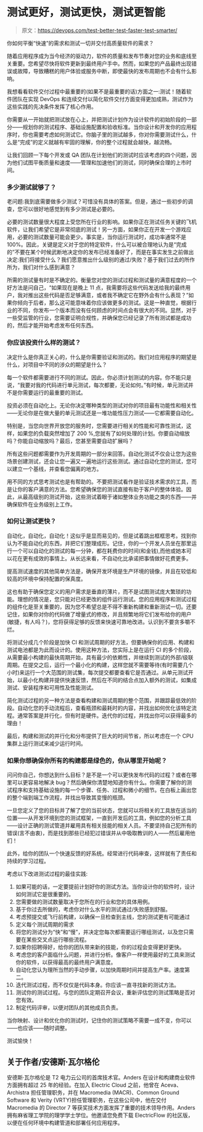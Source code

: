 # 测试更好，测试更快，测试更智能

> 原文：<https://devops.com/test-better-test-faster-test-smarter/>

你如何平衡“快速”的需求和测试一切并交付高质量软件的需求？

随着应用程序成为当今经济的驱动力，软件的质量和发布节奏对您的业务和底线至关重要。您希望尽快将软件更新到最终用户手中。然而，如果您的产品最终出现错误或故障，导致糟糕的用户体验或服务中断，即使最快的发布周期也不会有什么影响。

我想看看软件交付过程中最重要的(如果不是最重要的话)方面之一:测试！随着软件团队在实现 DevOps 和连续交付以简化软件交付方面变得更加成熟，测试作为这些实践的先决条件发挥了核心作用。

你需要从一开始就把测试放在心上，并把测试计划作为设计软件的初始阶段的一部分——规划你的测试程序、基础设施配置和验收标准。当你设计和开发你的应用程序时，你也需要考虑如何测试它。你脑子里的测试越多，你对你需要测试什么，什么是“完成”的定义就越有牢固的理解，你的整个过程就会越快，越流畅。

让我们回顾一下每个开发或 QA 团队在计划他们的测试时应该考虑的四个问题，因为他们试图平衡质量和速度——管理和加速他们的测试，同时确保合理的上市时间。

### 多少测试就够了？

老问题:我到底需要做多少测试？可惜没有具体的答案。但是，通过一些初步的调查，您可以很好地感觉到有多少测试是必要的。

必要的测试数量很大程度上受您所在行业的影响。如果你正在测试任务关键的飞机软件，让我们希望它是非常彻底的测试！另一方面，如果你正在开发一个游戏应用，必要的测试数量可能会更少。事实是，当你运行测试时，成功率通常不是 100%。因此，关键是定义对于您的特定软件，什么可以被合理地认为是“完成的”不要在某个时候武断地决定你的发布已经准备好了，而是在事实发生之前做出决定:我们将接受什么？我们愿意推出什么级别的通过/失败？基于我们过去的所作所为，我们对什么感到满意？

所需的测试量有时是不确定的。衡量您对您的测试过程和测试量的满意程度的一个好方法是问自己，“如果现在是晚上 11 点，我需要将这些代码发送给我的最终用户，我对推出这些代码是否足够满意，或者我不确定它在野外会有什么表现？”如果你倾向于后者，那么这可能意味着你应该做更多的测试。这是一种直觉，根据行业的不同，你发布一个版本而没有任何顾虑的时间点会有很大的不同。显然，对于一些受监管的行业，您需要证明合规性，并确保您已经记录了所有测试都是成功的，然后才能开始考虑发布任何东西。

### 你应该投资什么样的测试？

决定什么是你真正关心的，什么是你需要验证和测试的。我们对应用程序的期望是什么，对项目中不同的涉众的期望是什么？

每一个软件都需要进行不同的测试。因此，你必须计划测试的内容。你不能只是说，“我要对我的代码进行单元测试，每次都要，无论如何。”有时候，单元测试并不是你需要运行的最重要的测试。

投资必须在自动化上。无论你决定哪种类型的测试对你的项目最有功能性和相关性——无论你是在做大量的单元测试还是一堆功能性压力测试——它都需要自动化。

特别是，当您向世界开放您的服务时，您需要进行相关的性能和可靠性测试，这样，如果您的负载突然增加了 200 %,您就有了如何处理的计划。你要自动缩放吗？你能自动缩放吗？最后，您甚至需要自动扩展吗？

所有这些问题都需要作为开发周期的一部分来回答。自动化测试不仅会让您为这些场景创建测试，还会让您一遍又一遍地运行这些测试。通过自动化您的测试，您可以建立一个基线，并查看您偏离的地方。

用不同的方式思考测试也是有帮助的。不要把测试看作是验证技术需求的工具，而是让你的客户满意的方法。您希望确保您的测试直接有助于客户的整体体验。因此，从最高级别的测试开始，这些测试着眼于诸如整体业务功能之类的东西——并确保软件在业务级别上工作。

### 如何让测试更快？

自动化，自动化，自动化！这似乎是显而易见的，但是试着跳出框框思考。找到你认为不能自动化的东西，并把它们整理成形。记住，你的一个开发人员坐在那里运行一个可以自动化的测试的每一分钟，都在耗费你的时间(和金钱),而他或她本可以花在更有成效的事情上。从长远来看，不自动化比承诺把事情做好花费更多。

提高测试速度的其他简单方法是，确保开发环境是生产环境的镜像，并且在较低和较高的环境中保持配置的保真度。

这也有助于确保您定义的用户需求是垂直的薄片，而不是试图测试庞大繁琐的功能。理想的情况是，您只能对已经更改的组件运行测试。您的应用程序和测试过程的组件化是至关重要的，因为您不希望总是不得不重新构建和重新测试一切。还要记住，如果你对你的代码做了增量式的修改，并且频繁地将它们发布给你的用户(敏捷，有人吗？)，您将获得足够的反馈来快速可靠地改进。认识到不要贪多嚼不烂。

将测试分成几个阶段是加快 CI 和测试周期的好方法，但要确保你的应用、构建和测试电池都是为此而设计的。使用这种方法，您实际上是在运行 CI 的多个阶段，从需要最小构建的最快周期开始，具有最少的依赖性，并继续到测试的外部/级联周期。在提交之后，运行一个最小化的构建，这样您就不需要等待(有时需要几个小时)来运行一个大范围的测试集，每次提交都要查看它是否通过。从单元测试开始，以最小化构建并提供快速反馈，然后在不同的结合点加入额外的测试，如集成测试、安装程序和可用性及性能测试。

简化测试过程的另一种方法是查看构建和测试周期的整个范围，并跟踪最低效的阶段。自动化您的手动流程后，查看瓶颈和最耗时的内容，并找出如何优化该特定流程。通常答案是并行化，但有时是硬件。迭代你的过程，并找出你可以获得最多的理由！

最后，构建和测试的并行化和分布提供了巨大的时间节省，所以考虑在一个 CPU 集群上运行测试来减少运行时间。

### 如果你想确保你所有的构建都是绿色的，你从哪里开始呢？

问问你自己，你想达到什么目标？是不是一个可以更快发布代码的过程？或者在哪里可以更容易地解决 bug？然后确保你清楚地知道你有什么。你需要了解你的测试程序和支持基础设施的每一个步骤、任务、过程和微小的细节。在白板上画出您的整个端到端工作流程，并找出导致其变慢的瓶颈。

一旦您定义了您的目标并了解了您的当前状态，您就可以将相关的工具放在适当的位置——从开发环境到您的测试框架，一直到开发后的工具，例如您的分析工具——设计正确的测试管道并雇用具有相关技能的相关人员。不要坚持自己犯所有的错误(言不由衷)，而是找到那些已经犯过错误并从中吸取教训的人——然后雇用他们！

此外，给你的团队一个快速反馈的好系统。经常进行代码审查，这样就有了责任和持续的学习过程。

考虑以下改进测试过程的最佳实践:

1.  如果可能的话，一定要提前计划好你的测试方法。当你设计你的软件时，设计如何测试它是很重要的。
2.  您需要做的测试数量取决于您所在的行业和您的具体用例。
3.  基于你过去所做的，考虑你对什么水平的测试通过/失败感到舒服。
4.  考虑预提交或飞行前构建，以确保一旦检查到主线，您的测试更有可能通过
5.  定义每个测试周期的需求
6.  将您的测试分为“快”和“慢”，并决定您每次都需要运行哪组测试，以及您只需要在某些交叉点运行哪些流程。
7.  如果你招聘得好，给你的团队带来新的技能，你的过程会变得更好更快。
8.  考虑您的客户面临什么问题，并进行分析。像客户一样使用最好的工具来测试你的软件，以获得最高的最终用户满意度。
9.  自动化您认为理所当然的手动步骤，以加快周期时间并提高生产率。速度第二。
10.  迭代测试过程，而不仅仅是代码本身。你应该一直寻找新的测试方法。
11.  测试你的测试过程。与您的团队定期召开会议，重新评估您的测试策略是否对您有效。
12.  制定代码评审，以便对团队的其他成员负责。

当你映射、设计和优化你的测试时，记住你的测试策略不需要一成不变，你可以——也应该——随时调整。

测试愉快！

## 关于作者/安德斯·瓦尔格伦

安德斯·瓦尔格伦是 T2 电力云公司的首席技术官。Anders 在设计和构建商业软件方面拥有超过 25 年的经验。在加入 Electric Cloud 之前，他曾在 Aceva、Archistra 担任管理职务，并在 Macromedia (MACR)、Common Ground Software 和 Verity (VRTY)担任管理职务，在这些公司中，他在交付 Macromedia 的 Director 7 等获奖技术方面发挥了重要的技术领导作用。Anders 拥有麻省理工学院的理学学士学位。他邀请您免费下载 ElectricFlow 的社区版，以便在任何环境中构建管道和部署任何应用程序。